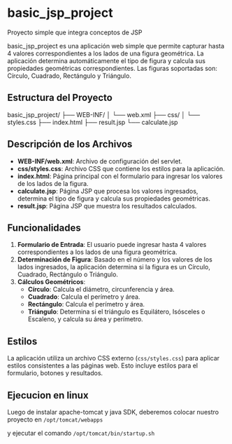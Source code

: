 # basic_jsp_project
Proyecto simple que integra conceptos de JSP

basic_jsp_project es una aplicación web simple que permite capturar hasta 4 valores correspondientes a los lados de una figura geométrica. La aplicación determina automáticamente el tipo de figura y calcula sus propiedades geométricas correspondientes. Las figuras soportadas son: Círculo, Cuadrado, Rectángulo y Triángulo.

## Estructura del Proyecto

basic_jsp_project/
├── WEB-INF/
│ └── web.xml
├── css/
│ └── styles.css
├── index.html
├── result.jsp
└── calculate.jsp


## Descripción de los Archivos

- **WEB-INF/web.xml**: Archivo de configuración del servlet.
- **css/styles.css**: Archivo CSS que contiene los estilos para la aplicación.
- **index.html**: Página principal con el formulario para ingresar los valores de los lados de la figura.
- **calculate.jsp**: Página JSP que procesa los valores ingresados, determina el tipo de figura y calcula sus propiedades geométricas.
- **result.jsp**: Página JSP que muestra los resultados calculados.

## Funcionalidades

1. **Formulario de Entrada**: El usuario puede ingresar hasta 4 valores correspondientes a los lados de una figura geométrica.
2. **Determinación de Figura**: Basado en el número y los valores de los lados ingresados, la aplicación determina si la figura es un Círculo, Cuadrado, Rectángulo o Triángulo.
3. **Cálculos Geométricos**:
   - **Círculo**: Calcula el diámetro, circunferencia y área.
   - **Cuadrado**: Calcula el perímetro y área.
   - **Rectángulo**: Calcula el perímetro y área.
   - **Triángulo**: Determina si el triángulo es Equilátero, Isósceles o Escaleno, y calcula su área y perímetro.

## Estilos

La aplicación utiliza un archivo CSS externo (`css/styles.css`) para aplicar estilos consistentes a las páginas web. Esto incluye estilos para el formulario, botones y resultados.


## Ejecucion en linux

Luego de instalar apache-tomcat y java SDK, deberemos colocar nuestro proyecto en `/opt/tomcat/webapps`

y ejecutar el comando `/opt/tomcat/bin/startup.sh`